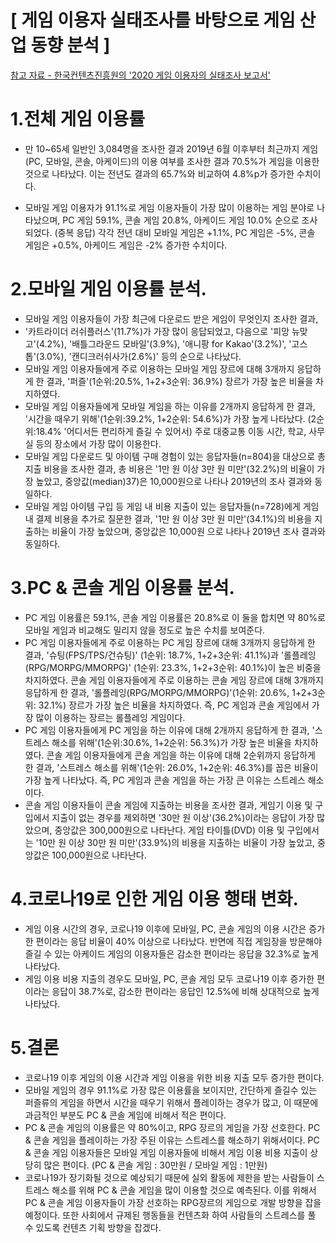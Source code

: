 [ 게임 이용자 실태조사를 바탕으로 게임 산업 동향 분석 ]
=============================

[참고 자료 - 한국컨텐츠진흥원의 '2020 게임 이용자의 실태조사 보고서'](http://www.kocca.kr/cop/bbs/view/B0000147/1842858.do?searchCnd=&searchWrd=&cateTp1=&cateTp2=&useAt=&menuNo=201825&categorys=0&subcate=0&cateCode=&type=&instNo=0&questionTp=&uf_Setting=&recovery=&option1=&option2=&year=&categoryCOM062=&categoryCOM063=&categoryCOM208=&categoryInst=&morePage=&delCode=0&qtp=&pageIndex=1)
  
  
  


1.전체 게임 이용률
=============================
- 만 10~65세 일반인 3,084명을 조사한 결과 2019년 6월 이후부터 최근까지 게임(PC, 모바일, 콘솔, 아케이드)의 이용 여부를 조사한 결과 70.5%가 게임을 이용한 것으로 나타났다.
이는 전년도 결과의 65.7%와 비교하여 4.8%p가 증가한 수치이다. 

- 모바일 게임 이용자가 91.1%로 게임 이용자들이 가장 많이 이용하는 게임 분야로 나타났으며, PC 게임 59.1%, 콘솔 게임 20.8%, 아케이드 게임 10.0% 순으로 조사되었다. (중복 응답)
각각 전년 대비 모바일 게임은 +1.1%, PC 게임은 -5%, 콘솔 게임은 +0.5%, 아케이드 게임은 -2% 증가한 수치이다.



2.모바일 게임 이용률 분석.
=============================
- 모바일 게임 이용자들이 가장 최근에 다운로드 받은 게임이 무엇인지 조사한 결과,
- '카트라이더 러쉬플러스'(11.7%)가 가장 많이 응답되었고, 다음으로 '피망 뉴맞고'(4.2%), '배틀그라운드 모바일'(3.9%), '애니팡 for Kakao'(3.2%)', '고스톱'(3.0%), '캔디크러쉬사가(2.6%)' 등의 순으로 나타났다.
- 모바일 게임 이용자들에게 주로 이용하는 모바일 게임 장르에 대해 3개까지 응답하게 한 결과, '퍼즐'(1순위:20.5%, 1+2+3순위: 36.9%) 장르가 가장 높은 비율을 차지하였다.
- 모바일 게임 이용자들에게 모바일 게임을 하는 이유를 2개까지 응답하게 한 결과, '시간을 때우기 위해'(1순위:39.2%, 1+2순위: 54.6%)가 가장 높게 나타났다. (2순위:18.4% '어디서든 편리하게 즐길 수 있어서)
주로 대중교통 이동 시간, 학교, 사무실 등의 장소에서 가장 많이 이용한다.
- 모바일 게임 다운로드 및 아이템 구매 경험이 있는 응답자들(n=804)을 대상으로 총 지출 비용을 조사한 결과, 총 비용은 '1만 원 이상 3만 원 미만'(32.2%)의 비율이 가장 높았고, 
중앙값(median)37)은 10,000원으로 나타나 2019년의 조사 결과와 동일하다.
- 모바일 게임 아이템 구입 등 게임 내 비용 지출이 있는 응답자들(n=728)에게 게임 내 결제 비용을 추가로 질문한 결과, '1만 원 이상 3만 원 미만'(34.1%)의 비용을 지출하는 비율이 가장 높았으며, 
중앙값은 10,000원 으로 나타나 2019년 조사 결과와 동일하다.



3.PC & 콘솔 게임 이용률 분석.
=============================
-  PC 게임 이용률은 59.1%, 콘솔 게임 이용률은 20.8%로 이 둘을 합치면 약 80%로 모바일 게임과 비교해도 밀리지 않을 정도로 높은 수치를 보여준다.
- PC 게임 이용자들에게 주로 이용하는 PC 게임 장르에 대해 3개까지 응답하게 한 결과, '슈팅(FPS/TPS/건슈팅)' (1순위: 18.7%, 1+2+3순위: 41.1%)과 
'롤플레잉(RPG/MORPG/MMORPG)' (1순위: 23.3%, 1+2+3순위: 40.1%)이 높은 비중을 차지하였다.
콘솔 게임 이용자들에게 주로 이용하는 콘솔 게임 장르에 대해 3개까지 응답하게 한 결과,  '롤플레잉(RPG/MORPG/MMORPG)'(1순위: 20.6%, 1+2+3순위: 32.1%) 장르가 가장 높은 비율을 차지하였다.
즉, PC 게임과 콘솔 게임에서 가장 많이 이용하는 장르는 롤플레잉 게임이다.
- PC 게임 이용자들에게 PC 게임을 하는 이유에 대해 2개까지 응답하게 한 결과, '스트레스 해소를 위해'(1순위:30.6%, 1+2순위: 56.3%)가 가장 높은 비율을 차지하였다.
콘솔 게임 이용자들에게 콘솔 게임을 하는 이유에 대해 2순위까지 응답하게 한 결과, '스트레스 해소를 위해'(1순위: 26.0%, 1+2순위: 46.3%)를 꼽은 비율이 가장 높게 나타났다.
즉, PC 게임과 콘솔 게임을 하는 가장 큰 이유는 스트레스 해소이다.
- 콘솔 게임 이용자들이 콘솔 게임에 지출하는 비용을 조사한 결과, 게임기 이용 및 구입에서 지출이 없는 경우를 제외하면  '30만 원 이상'(36.2%)이라는 응답이 가장 많았으며, 중앙값은 300,000원으로 나타난다.
게임 타이틀(DVD) 이용 및 구입에서는 '10만 원 이상 30만 원 미만'(33.9%)의 비용을 지출하는 비율이 가장 높았고, 중앙값은 100,000원으로 나타난다.



4.코로나19로 인한 게임 이용 행태 변화.
=============================
- 게임 이용 시간의 경우, 코로나19 이후에 모바일, PC, 콘솔 게임의 이용 시간은 증가한 편이라는 응답 비율이 40% 이상으로 나타났다.
반면에 직접 게임장을 방문해야 즐길 수 있는 아케이드 게임의 이용자들은 감소한 편이라는 응답을 32.3%로 높게 나타났다.
- 게임 이용 비용 지출의 경우도 모바일, PC, 콘솔 게임 모두 코로나19 이후 증가한 편이라는 응답이 38.7%로, 감소한 편이라는 응답인 12.5%에 비해 상대적으로 높게 나타났다.



5.결론
=============================
- 코로나19 이후 게임의 이용 시간과 게임 이용을 위한 비용 지출 모두 증가한 편이다.
- 모바일 게임의 경우 91.1%로 가장 많은 이용률을 보이지만, 간단하게 즐길수 있는 퍼즐류의 게임을 하면서 시간을 때우기 위해서 플레이하는 경우가 많고, 이 때문에 과금적인 부분도 PC & 콘솔 게임에 비해서 적은 편이다.
- PC & 콘솔 게임의 이용률은 약 80%이고, RPG 장르의 게임을 가장 선호한다.  PC & 콘솔 게임을 플레이하는 가장 주된 이유는 스트레스를 해소하기 위해서이다. 
PC & 콘솔 게임 이용자들은 모바일 게임 이용자들에 비해서 게임 이용 비용 지출이 상당히 많은 편이다. (PC & 콘솔 게임 : 30만원 / 모바일 게임 : 1만원)
- 코로나19가 장기화될 것으로 예상되기 때문에 실외 활동에 제한을 받는 사람들이 스트레스 해소를 위해 PC & 콘솔 게임을 많이 이용할 것으로 예측된다.
이를 위해서 PC & 콘솔 게임 이용자들이 가장 선호하는 RPG장르의 게임으로 개발 방향을 잡을 예정이다. 
또한 사회에서 규제된 행동들을 컨텐츠화 하여 사람들의 스트레스를 풀 수 있도록 컨텐츠 기획 방향을 잡겠다.



















